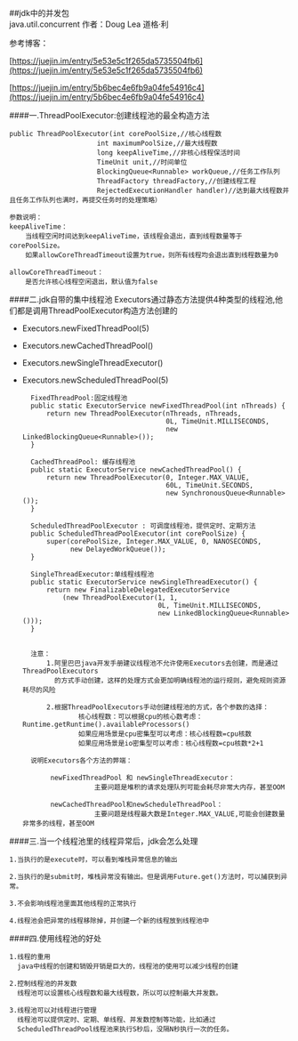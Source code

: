 ##jdk中的并发包  
	java.util.concurrent  作者：Doug Lea   道格·利     

参考博客：  

[https://juejin.im/entry/5e53e5c1f265da5735504fb6](https://juejin.im/entry/5e53e5c1f265da5735504fb6)   

[https://juejin.im/entry/5b6bec4e6fb9a04fe54916c4](https://juejin.im/entry/5b6bec4e6fb9a04fe54916c4)

####一.ThreadPoolExecutor:创建线程池的最全构造方法  

    public ThreadPoolExecutor(int corePoolSize,//核心线程数
                          int maximumPoolSize,//最大线程数
                          long keepAliveTime,//非核心线程保活时间
                          TimeUnit unit,//时间单位
                          BlockingQueue<Runnable> workQueue,//任务工作队列
                          ThreadFactory threadFactory,//创建线程工程
                          RejectedExecutionHandler handler)//达到最大线程数并且任务工作队列也满时，再提交任务时的处理策略）    

	参数说明：  
	keepAliveTime：
    	当线程空闲时间达到keepAliveTime，该线程会退出，直到线程数量等于corePoolSize。  
		如果allowCoreThreadTimeout设置为true，则所有线程均会退出直到线程数量为0  

    allowCoreThreadTimeout：
		是否允许核心线程空闲退出，默认值为false
  

	
####二.jdk自带的集中线程池 
Executors通过静态方法提供4种类型的线程池,他们都是调用ThreadPoolExecutor构造方法创建的 

- Executors.newFixedThreadPool(5) 
- Executors.newCachedThreadPool()   
- Executors.newSingleThreadExecutor()  
- Executors.newScheduledThreadPool(5) 
	
		FixedThreadPool:固定线程池
		public static ExecutorService newFixedThreadPool(int nThreads) {
	        return new ThreadPoolExecutor(nThreads, nThreads,
	                                      0L, TimeUnit.MILLISECONDS,
	                                      new LinkedBlockingQueue<Runnable>());
	    }
		
		CachedThreadPool: 缓存线程池
	    public static ExecutorService newCachedThreadPool() {
	        return new ThreadPoolExecutor(0, Integer.MAX_VALUE,
	                                      60L, TimeUnit.SECONDS,
	                                      new SynchronousQueue<Runnable>());
	    } 
	
		ScheduledThreadPoolExecutor : 可调度线程池，提供定时、定期方法
		public ScheduledThreadPoolExecutor(int corePoolSize) {
	        super(corePoolSize, Integer.MAX_VALUE, 0, NANOSECONDS,
	              new DelayedWorkQueue());
	    }
	
		SingleThreadExecutor:单线程线程池
		public static ExecutorService newSingleThreadExecutor() {
	        return new FinalizableDelegatedExecutorService
	            (new ThreadPoolExecutor(1, 1,
	                                    0L, TimeUnit.MILLISECONDS,
	                                    new LinkedBlockingQueue<Runnable>()));
	    }
	
		
		注意：  
			1.阿里巴巴java开发手册建议线程池不允许使用Executors去创建，而是通过ThreadPoolExecutors   
			  的方式手动创建，这样的处理方式会更加明确线程池的运行规则，避免规则资源耗尽的风险   
	
			2.根据ThreadPoolExecutors手动创建线程池的方式，各个参数的选择：
					核心线程数：可以根据cpu的核心数考虑：Runtime.getRuntime().availableProcessors()   
					如果应用场景是cpu密集型可以考虑：核心线程数=cpu核数   
					如果应用场景是io密集型可以考虑：核心线程数=cpu核数*2+1 
	  
		说明Executors各个方法的弊端：  
	 
		     newFixedThreadPool 和 newSingleThreadExecutor：  
			 			主要问题是堆积的请求处理队列可能会耗尽非常大内存，甚至OOM  
		
			 newCachedThreadPool和newScheduleThreadPool：   
			 			主要问题是线程最大数是Integer.MAX_VALUE,可能会创建数量非常多的线程，甚至OOM        


####三.当一个线程池里的线程异常后，jdk会怎么处理   
	
	1.当执行的是execute时，可以看到堆栈异常信息的输出  
	
	2.当执行的是submit时，堆栈异常没有输出。但是调用Future.get()方法时，可以捕获到异常。  
	
	3.不会影响线程池里面其他线程的正常执行   
	
	4.线程池会把异常的线程移除掉，并创建一个新的线程放到线程池中      

####四.使用线程池的好处   
	
	1.线程的重用  
	  java中线程的创建和销毁开销是巨大的，线程池的使用可以减少线程的创建    

	2.控制线程池的并发数    
	  线程池可以设置核心线程数和最大线程数，所以可以控制最大并发数。   
	
	3.线程池可以对线程进行管理  
	  线程池可以提供定时、定期、单线程、并发数控制等功能，比如通过
	  ScheduledThreadPool线程池来执行S秒后，没隔N秒执行一次的任务。

